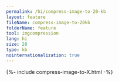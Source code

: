 ```yaml
---
permalink: /hi/compress-image-to-20-kb
layout: feature
fileName: compress-image-to-20kb
folderName: feature
tool: imgcompression
lang: hi
size: 20
type: kb
nointernationalization: true
---
```

{%- include compress-image-to-X.html -%}
      